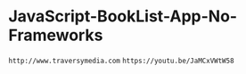 # JavaScript-BookList-App-No-Frameworks
`http://www.traversymedia.com`
`https://youtu.be/JaMCxVWtW58`